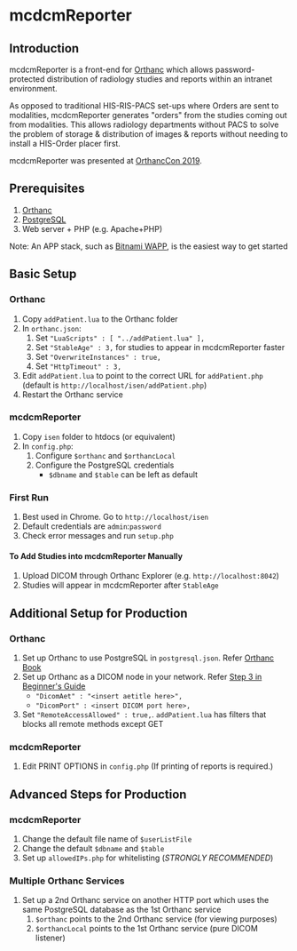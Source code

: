 # mcdcmReporter

## Introduction

mcdcmReporter is a front-end for [Orthanc](https://www.orthanc-server.com) which allows password-protected distribution of radiology studies and reports within an intranet environment.

As opposed to traditional HIS-RIS-PACS set-ups where Orders are sent to modalities, mcdcmReporter generates "orders" from the studies coming out from modalities. This allows radiology departments without PACS to solve the problem of storage & distribution of images & reports without needing to install a HIS-Order placer first.

mcdcmReporter was presented at [OrthancCon 2019](https://www.orthanc-server.com/static.php?page=conference-schedule).

## Prerequisites
1. [Orthanc](https://orthanc-server.com)
1. [PostgreSQL](https://www.postgresql.org)
1. Web server + PHP (e.g. Apache+PHP)

Note: An APP stack, such as [Bitnami WAPP](https://bitnami.com/stack/wapp), is the easiest way to get started

## Basic Setup

### Orthanc
1. Copy `addPatient.lua` to the Orthanc folder
1. In `orthanc.json`:
    1. Set `"LuaScripts" : [ "../addPatient.lua" ],`
    1. Set `"StableAge" : 3,` for studies to appear in mcdcmReporter faster
    1. Set `"OverwriteInstances" : true,`
    1. Set `"HttpTimeout" : 3,`
1. Edit `addPatient.lua` to point to the correct URL for `addPatient.php` (default is `http://localhost/isen/addPatient.php`)
1. Restart the Orthanc service

### mcdcmReporter
1. Copy `isen` folder to htdocs (or equivalent)
1. In `config.php`:
    1. Configure `$orthanc` and `$orthancLocal`
    1. Configure the PostgreSQL credentials
        * `$dbname` and `$table` can be left as default

### First Run
1. Best used in Chrome. Go to `http://localhost/isen`
1. Default credentials are `admin`:`password`
1. Check error messages and run `setup.php`

#### To Add Studies into mcdcmReporter Manually
1. Upload DICOM through Orthanc Explorer (e.g. `http://localhost:8042`)
1. Studies will appear in mcdcmReporter after `StableAge`

## Additional Setup for Production
### Orthanc
1. Set up Orthanc to use PostgreSQL in `postgresql.json`. Refer [Orthanc Book](https://book.orthanc-server.com/plugins/postgresql.html)
1. Set up Orthanc as a DICOM node in your network. Refer [Step 3 in Beginner's Guide](https://www.orthanc-server.com/resources/2015-02-09-emsy-tutorial/index.html)
    * `"DicomAet" : "<insert aetitle here>",`
    * `"DicomPort" : <insert DICOM port here>,`
1. Set `"RemoteAccessAllowed" : true,`. `addPatient.lua` has filters that blocks all remote methods except GET

### mcdcmReporter
1. Edit PRINT OPTIONS in `config.php` (If printing of reports is required.)
    
## Advanced Steps for Production
### mcdcmReporter
1. Change the default file name of `$userListFile`
1. Change the default `$dbname` and `$table`
1. Set up `allowedIPs.php` for whitelisting (*STRONGLY RECOMMENDED*)

### Multiple Orthanc Services
1. Set up a 2nd Orthanc service on another HTTP port which uses the same PostgreSQL database as the 1st Orthanc service
    1. `$orthanc` points to the 2nd Orthanc service (for viewing purposes)
    1. `$orthancLocal` points to the 1st Orthanc service (pure DICOM listener)
